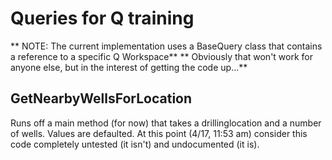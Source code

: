 # Queries for Q training
** NOTE: The current implementation uses a BaseQuery class that contains a reference to a specific Q Workspace**
** Obviously that won't work for anyone else, but in the interest of getting the code up...**
## GetNearbyWellsForLocation
Runs off a main method (for now) that takes a drillinglocation and a number of wells. Values are defaulted. At this point (4/17, 11:53 am) consider this code completely untested (it isn't) and undocumented (it is).
